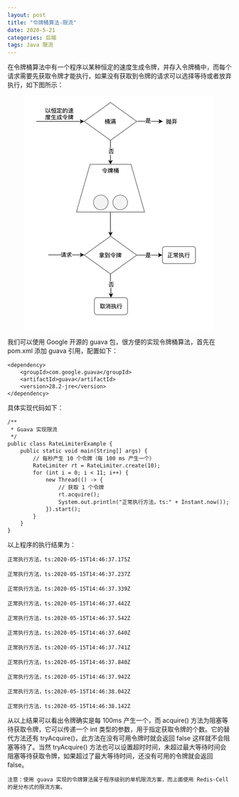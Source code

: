 ```yaml
---
layout: post
title: "令牌桶算法-限流"
date: 2020-5-21 
categories: 后端
tags: Java 限流 
--- 
```




在令牌桶算法中有一个程序以某种恒定的速度生成令牌，并存入令牌桶中，而每个请求需要先获取令牌才能执行，如果没有获取到令牌的请求可以选择等待或者放弃执行，如下图所示：

<div style="width:425px;height:530px;margin:10px auto">
    <img alt="642.webp" src="/images/642.webp" width="425" height="530"/>
</div>

我们可以使用 Google 开源的 guava 包，很方便的实现令牌桶算法，首先在 pom.xml 添加 guava 引用，配置如下：

````
<dependency>
    <groupId>com.google.guava</groupId>
    <artifactId>guava</artifactId>
    <version>28.2-jre</version>
</dependency>
````

具体实现代码如下：

````
/**
 * Guava 实现限流
 */
public class RateLimiterExample {
    public static void main(String[] args) {
        // 每秒产生 10 个令牌（每 100 ms 产生一个）
        RateLimiter rt = RateLimiter.create(10);
        for (int i = 0; i < 11; i++) {
            new Thread(() -> {
                // 获取 1 个令牌
                rt.acquire();
                System.out.println("正常执行方法，ts:" + Instant.now());
            }).start();
        }
    }
}
````

以上程序的执行结果为：

````
正常执行方法，ts:2020-05-15T14:46:37.175Z

正常执行方法，ts:2020-05-15T14:46:37.237Z

正常执行方法，ts:2020-05-15T14:46:37.339Z

正常执行方法，ts:2020-05-15T14:46:37.442Z

正常执行方法，ts:2020-05-15T14:46:37.542Z

正常执行方法，ts:2020-05-15T14:46:37.640Z

正常执行方法，ts:2020-05-15T14:46:37.741Z

正常执行方法，ts:2020-05-15T14:46:37.840Z

正常执行方法，ts:2020-05-15T14:46:37.942Z

正常执行方法，ts:2020-05-15T14:46:38.042Z

正常执行方法，ts:2020-05-15T14:46:38.142Z
````

从以上结果可以看出令牌确实是每 100ms 产生一个，而 acquire() 方法为阻塞等待获取令牌，它可以传递一个 int 类型的参数，用于指定获取令牌的个数。它的替代方法还有 tryAcquire()，此方法在没有可用令牌时就会返回 false 这样就不会阻塞等待了。当然 tryAcquire() 方法也可以设置超时时间，未超过最大等待时间会阻塞等待获取令牌，如果超过了最大等待时间，还没有可用的令牌就会返回 false。

`注意：使用 guava 实现的令牌算法属于程序级别的单机限流方案，而上面使用 Redis-Cell 的是分布式的限流方案。`

